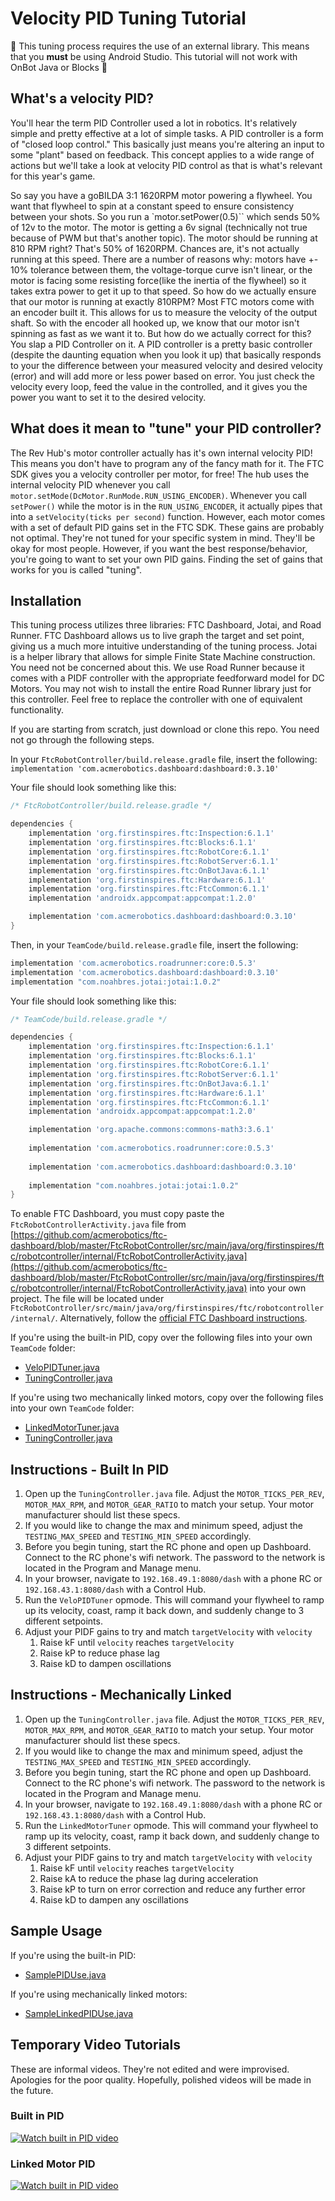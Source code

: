 # Velocity PID Tuning Tutorial

🚨 This tuning process requires the use of an external library. This means that you **must** be
using Android Studio. This tutorial will not work with OnBot Java or Blocks 🚨

## What's a velocity PID?

You'll hear the term PID Controller used a lot in robotics. It's relatively simple and pretty
effective at a lot of simple tasks. A PID controller is a form of "closed loop control." This
basically just means you're altering an input to some "plant" based on feedback. This concept
applies to a wide range of actions but we'll take a look at velocity PID control as that is what's
relevant for this year's game. 

So say you have a goBILDA 3:1 1620RPM motor powering a flywheel. You want that flywheel to spin at a
constant speed to ensure consistency between your shots. So you run a `motor.setPower(0.5)`` which
sends 50% of 12v to the motor. The motor is getting a 6v signal (technically not true because of PWM
but that's another topic). The motor should be running at 810 RPM right? That's 50% of 1620RPM.
Chances are, it's not actually running at this speed. There are a number of reasons why: motors have
+- 10% tolerance between them, the voltage-torque curve isn't linear, or the motor is facing some
resisting force(like the inertia of the flywheel) so it takes extra power to get it up to that
speed. So how do we actually ensure that our motor is running at exactly 810RPM? Most FTC motors
come with an encoder built it. This allows for us to measure the velocity of the output shaft. So
with the encoder all hooked up, we know that our motor isn't spinning as fast as we want it to. But
how do we actually correct for this? You slap a PID Controller on it. A PID controller is a pretty
basic controller (despite the daunting equation when you look it up) that basically responds to your
the difference between your measured velocity and desired velocity (error) and will add more or less
power based on error. You just check the velocity every loop, feed the value in the controlled, and
it gives you the power you want to set it to the desired velocity.

## What does it mean to "tune" your PID controller?

The Rev Hub's motor controller actually has it's own internal velocity PID! This means you don't
have to program any of the fancy math for it. The FTC SDK gives you a velocity controller per motor,
for free! The hub uses the internal velocity PID whenever you call
`motor.setMode(DcMotor.RunMode.RUN_USING_ENCODER)`. Whenever you call `setPower()` while the motor
is in the `RUN_USING_ENCODER`, it actually pipes that into a `setVelocity(ticks per second)`
function. However, each motor comes with a set of default PID gains set in the FTC SDK. These gains
are probably not optimal. They're not tuned for your specific system in mind. They'll be okay for
most people. However, if you want the best response/behavior, you're going to want to set your own
PID gains. Finding the set of gains that works for you is called "tuning".

## Installation

This tuning process utilizes three libraries: FTC Dashboard, Jotai, and Road Runner. FTC Dashboard
allows us to live graph the target and set point, giving us a much more intuitive understanding of
the tuning process. Jotai is a helper library that allows for simple Finite State Machine
construction. You need not be concerned about this. We use Road Runner because it comes with a PIDF
controller with the appropriate feedforward model for DC Motors. You may not wish to install the
entire Road Runner library just for this controller. Feel free to replace the controller with one of
equivalent functionality. 

If you are starting from scratch, just download or clone this repo. You need not go through the
following steps.

In your `FtcRobotController/build.release.gradle` file, insert the following: `implementation 'com.acmerobotics.dashboard:dashboard:0.3.10'`

Your file should look something like this:

```groovy
/* FtcRobotController/build.release.gradle */ 

dependencies {
    implementation 'org.firstinspires.ftc:Inspection:6.1.1'
    implementation 'org.firstinspires.ftc:Blocks:6.1.1'
    implementation 'org.firstinspires.ftc:RobotCore:6.1.1'
    implementation 'org.firstinspires.ftc:RobotServer:6.1.1'
    implementation 'org.firstinspires.ftc:OnBotJava:6.1.1'
    implementation 'org.firstinspires.ftc:Hardware:6.1.1'
    implementation 'org.firstinspires.ftc:FtcCommon:6.1.1'
    implementation 'androidx.appcompat:appcompat:1.2.0'

    implementation 'com.acmerobotics.dashboard:dashboard:0.3.10'
}
```

Then, in your `TeamCode/build.release.gradle` file, insert the following:

```groovy
implementation 'com.acmerobotics.roadrunner:core:0.5.3'
implementation 'com.acmerobotics.dashboard:dashboard:0.3.10'
implementation "com.noahbres.jotai:jotai:1.0.2"
```

Your file should look something like this:

```groovy
/* TeamCode/build.release.gradle */ 

dependencies {
    implementation 'org.firstinspires.ftc:Inspection:6.1.1'
    implementation 'org.firstinspires.ftc:Blocks:6.1.1'
    implementation 'org.firstinspires.ftc:RobotCore:6.1.1'
    implementation 'org.firstinspires.ftc:RobotServer:6.1.1'
    implementation 'org.firstinspires.ftc:OnBotJava:6.1.1'
    implementation 'org.firstinspires.ftc:Hardware:6.1.1'
    implementation 'org.firstinspires.ftc:FtcCommon:6.1.1'
    implementation 'androidx.appcompat:appcompat:1.2.0'

    implementation 'org.apache.commons:commons-math3:3.6.1'
    
    implementation 'com.acmerobotics.roadrunner:core:0.5.3'
    
    implementation 'com.acmerobotics.dashboard:dashboard:0.3.10'
    
    implementation "com.noahbres.jotai:jotai:1.0.2"
}
```

To enable FTC Dashboard, you must copy paste the `FtcRobotControllerActivity.java` file from
[https://github.com/acmerobotics/ftc-dashboard/blob/master/FtcRobotController/src/main/java/org/firstinspires/ftc/robotcontroller/internal/FtcRobotControllerActivity.java](https://github.com/acmerobotics/ftc-dashboard/blob/master/FtcRobotController/src/main/java/org/firstinspires/ftc/robotcontroller/internal/FtcRobotControllerActivity.java)
into your own project. The file will be located under `FtcRobotController/src/main/java/org/firstinspires/ftc/robotcontroller/internal/`.
Alternatively, follow the [official FTC Dashboard instructions](https://acmerobotics.github.io/ftc-dashboard/gettingstarted).

If you're using the built-in PID, copy over the following files into your own `TeamCode` folder:
- [VeloPIDTuner.java](TeamCode/src/main/java/org/firstinspires/ftc/teamcode/VeloPIDTuner.java)
- [TuningController.java](TeamCode/src/main/java/org/firstinspires/ftc/teamcode/TuningController.java)

If you're using two mechanically linked motors, copy over the following files into your own
`TeamCode` folder:
- [LinkedMotorTuner.java](TeamCode/src/main/java/org/firstinspires/ftc/teamcode/LinkedMotorTuner.java)
- [TuningController.java](TeamCode/src/main/java/org/firstinspires/ftc/teamcode/TuningController.java)

## Instructions - Built In PID

1. Open up the `TuningController.java` file. Adjust the `MOTOR_TICKS_PER_REV`, `MOTOR_MAX_RPM`, and
`MOTOR_GEAR_RATIO` to match your setup. Your motor manufacturer should list these specs.
2. If you would like to change the max and minimum speed, adjust the `TESTING_MAX_SPEED` and
`TESTING_MIN_SPEED` accordingly. 
3. Before you begin tuning, start the RC phone and open up Dashboard. Connect to the RC phone's wifi
network. The password to the network is located in the Program and Manage menu.
4. In your browser, navigate to `192.168.49.1:8080/dash` with a phone RC or `192.168.43.1:8080/dash`
with a Control Hub.
5. Run the `VeloPIDTuner` opmode. This will command your flywheel to ramp up its velocity, coast,
ramp it back down, and suddenly change to 3 different setpoints.
6. Adjust your PIDF gains to try and match `targetVelocity` with `velocity`
    1. Raise kF until `velocity` reaches `targetVelocity`
    2. Raise kP to reduce phase lag
    3. Raise kD to dampen oscillations

## Instructions - Mechanically Linked

1. Open up the `TuningController.java` file. Adjust the `MOTOR_TICKS_PER_REV`, `MOTOR_MAX_RPM`, and
`MOTOR_GEAR_RATIO` to match your setup. Your motor manufacturer should list these specs.
2. If you would like to change the max and minimum speed, adjust the `TESTING_MAX_SPEED` and
`TESTING_MIN_SPEED` accordingly. 
3. Before you begin tuning, start the RC phone and open up Dashboard. Connect to the RC phone's wifi
network. The password to the network is located in the Program and Manage menu.
4. In your browser, navigate to `192.168.49.1:8080/dash` with a phone RC or `192.168.43.1:8080/dash`
with a Control Hub.
5. Run the `LinkedMotorTuner` opmode. This will command your flywheel to ramp up its velocity, coast,
ramp it back down, and suddenly change to 3 different setpoints.
6. Adjust your PIDF gains to try and match `targetVelocity` with `velocity`
    1. Raise kF until `velocity` reaches `targetVelocity`
    2. Raise kA to reduce the phase lag during acceleration
    2. Raise kP to turn on error correction and reduce any further error
    3. Raise kD to dampen any oscillations

## Sample Usage

If you're using the built-in PID:
- [SamplePIDUse.java](TeamCode/src/main/java/org/firstinspires/ftc/teamcode/SamplePIDUse.java)

If you're using mechanically linked motors:
- [SampleLinkedPIDUse.java](TeamCode/src/main/java/org/firstinspires/ftc/teamcode/SampleLinkedPIDUse.java)

## Temporary Video Tutorials

These are informal videos. They're not edited and were improvised. Apologies for the poor quality.
Hopefully, polished videos will be made in the future.

### Built in PID
[![Watch built in PID video](https://img.youtube.com/vi/NiM_WqIV0vU/0.jpg)](https://www.youtube.com/watch?v=NiM_WqIV0vU)

### Linked Motor PID
[![Watch built in PID video](https://img.youtube.com/vi/S-6iRnv2LWU/0.jpg)](https://www.youtube.com/watch?v=S-6iRnv2LWU)
